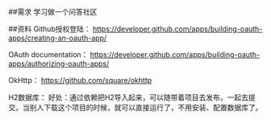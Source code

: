 
##需求
学习做一个问答社区

##资料
Github授权登陆：
https://developer.github.com/apps/building-oauth-apps/creating-an-oauth-app/

OAuth documentation：
https://developer.github.com/apps/building-oauth-apps/authorizing-oauth-apps/

OkHttp：
https://github.com/square/okhttp

H2数据库：
好处：通过依赖把H2导入起来，可以随带着项目去发布，一起去提交。当别人下载这个项目的时候，就可以直接运行了，不用安装、配置数据库了。
	
		

